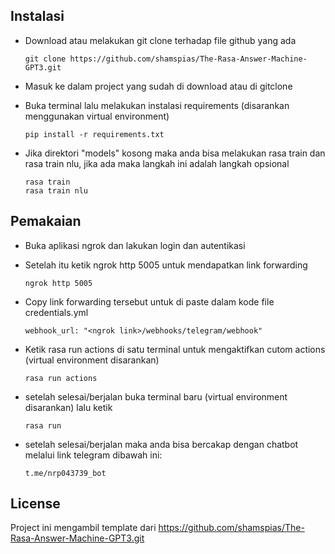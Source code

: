 ## Instalasi

- Download atau melakukan git clone terhadap file github yang ada
    ```
    git clone https://github.com/shamspias/The-Rasa-Answer-Machine-GPT3.git
    ```

- Masuk ke dalam project yang sudah di download atau di gitclone

- Buka terminal lalu melakukan instalasi requirements (disarankan menggunakan virtual environment)
    ```
    pip install -r requirements.txt
    ```

- Jika direktori "models" kosong maka anda bisa melakukan rasa train dan rasa train nlu, jika ada maka langkah ini adalah langkah opsional
    ```
    rasa train
    rasa train nlu
    ```

## Pemakaian

- Buka aplikasi ngrok dan lakukan login dan autentikasi

- Setelah itu ketik ngrok http 5005 untuk mendapatkan link forwarding
    ```
    ngrok http 5005
    ```

- Copy link forwarding tersebut untuk di paste dalam kode file credentials.yml
    ```
    webhook_url: "<ngrok link>/webhooks/telegram/webhook"
    ```

- Ketik rasa run actions di satu terminal untuk mengaktifkan cutom actions (virtual environment disarankan)
    ```
    rasa run actions
    ```

- setelah selesai/berjalan buka terminal baru (virtual environment disarankan) lalu ketik
    ```
    rasa run
    ```

- setelah selesai/berjalan maka anda bisa bercakap dengan chatbot melalui link telegram dibawah ini:
    ```
    t.me/nrp043739_bot
    ```



## License

Project ini mengambil template dari https://github.com/shamspias/The-Rasa-Answer-Machine-GPT3.git
